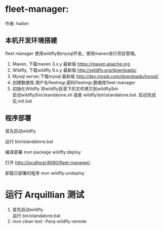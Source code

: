 fleet-manager: 
=========================================================================================================
作者: haibin


本机开发环境搭建
-----------

fleet manager 使用wildfly和mysql开发。使用maven进行项目管理。

1. Maven, 下载maven 3.x.y 最新版  <https://maven.apache.org>
2. Wildfly, 下载wildfly 9.x.y 最新版 <http://wildfly.org/downloads/>
3. Mysql server,下载mysql 最新版 <http://dev.mysql.com/downloads/mysql/>
4. 创建数据库.用户名fleetmgr,密码fleetmgr,数据库fleet-manager  
5. 初始化Wildfly
   将wildfly目录下的文件拷贝到wildfly/bin   
   启动wildfly/bin/standalone.sh 或者 wildfly\bin\standalone.bat.
   启动完成后,init.bat


程序部署
-------------------------
首先启动wildfly
 
运行 bin/standalone.bat
  
编译部署
    mvn package wildfly:deploy

打开 <http://localhost:8080/fleet-manager/>.

卸载已部署的程序
    mvn wildfly:undeploy



 
运行 Arquillian 测试
============================
1. 首先启动wildfly    
   运行 bin/standalone.bat
2. mvn clean test -Parq-wildfly-remote
